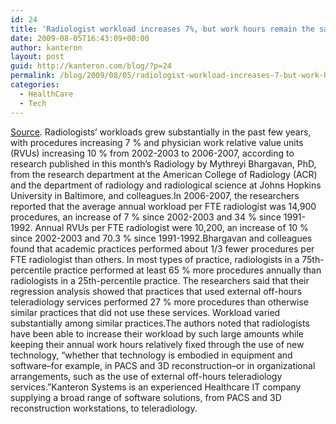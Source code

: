 ```yaml
---
id: 24
title: 'Radiologist workload increases 7%, but work hours remain the same thanks to IT'
date: 2009-08-05T16:43:09+00:00
author: kanteron
layout: post
guid: http://kanteron.com/blog/?p=24
permalink: /blog/2009/08/05/radiologist-workload-increases-7-but-work-hours-remain-the-same-thanks-to-it/
categories:
  - HealthCare
  - Tech
---
```

<a href="http://www.healthimaging.com/index.php?option=com_articles&view=article&id=18259&division=hiit" title="http://www.healthimaging.com/index.php?option=com_articles&view=article&id=18259&division=hiit" target="_blank">Source</a>. Radiologists&#8217; workloads grew substantially in the past few years, with procedures increasing 7 % and physician work relative value units (RVUs) increasing 10 % from 2002-2003 to 2006-2007, according to research published in this month&#8217;s Radiology by Mythreyi Bhargavan, PhD, from the research department at the American College of Radiology (ACR) and the department of radiology and radiological science at Johns Hopkins University in Baltimore, and colleagues.In 2006-2007, the researchers reported that the average annual workload per FTE radiologist was 14,900 procedures, an increase of 7 % since 2002-2003 and 34 % since 1991-1992. Annual RVUs per FTE radiologist were 10,200, an increase of 10 % since 2002-2003 and 70.3 % since 1991-1992.Bhargavan and colleagues found that academic practices performed about 1/3 fewer procedures per FTE radiologist than others. In most types of practice, radiologists in a 75th-percentile practice performed at least 65 % more procedures annually than radiologists in a 25th-percentile practice. The researchers said that their regression analysis showed that practices that used external off-hours teleradiology services performed 27 % more procedures than otherwise similar practices that did not use these services. Workload varied substantially among similar practices.The authors noted that radiologists have been able to increase their workload by such large amounts while keeping their annual work hours relatively fixed through the use of new technology, &#8220;whether that technology is embodied in equipment and software&#8211;for example, in PACS and 3D reconstruction&#8211;or in organizational arrangements, such as the use of external off-hours teleradiology services.&#8221;Kanteron Systems is an experienced Healthcare IT company supplying a broad range of software solutions, from PACS and 3D reconstruction workstations, to teleradiology.